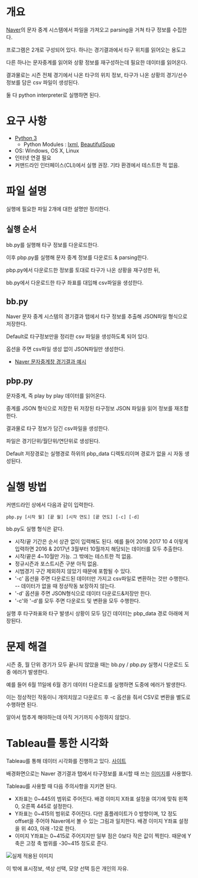 ﻿# 개요

[Naver](https://www.naver.com)의 문자 중계 시스템에서 파일을 가져오고 parsing을 거쳐 타구 정보를 수집한다.

프로그램은 2개로 구성되어 있다. 하나는 경기결과에서 타구 위치를 읽어오는 용도고

다른 하나는 문자중계를 읽어와 상황 정보를 재구성하는데 필요한 데이터를 읽어온다.

결과물로는 시즌 전체 경기에서 나온 타구의 위치 정보, 타구가 나온 상황의 경기/선수 정보를 담은 csv 파일이 생성된다.

둘 다 python interpreter로 실행하면 된다.

# 요구 사항
- [Python 3](https://www.python.org/downloads/)
  * Python Modules : [lxml](http://lxml.de/), [BeautifulSoup](https://www.crummy.com/software/BeautifulSoup/bs4/doc/)
- OS: Windows, OS X, Linux
- 인터넷 연결 필요
- 커맨드라인 인터페이스(CLI)에서 실행 권장. 기타 환경에서 테스트한 적 없음.


# 파일 설명
실행에 필요한 파일 2개에 대한 설명만 정리한다.

## 실행 순서
bb.py를 실행해 타구 정보를 다운로드한다.

이후 pbp.py를 실행해 문자 중계 정보를 다운로드 & parsing한다.

pbp.py에서 다운로드한 정보를 토대로 타구가 나온 상황을 재구성한 뒤,
    
bb.py에서 다운로드한 타구 좌표를 대입해 csv파일을 생성한다.

## bb.py
Naver 문자 중계 시스템의 경기결과 탭에서 타구 정보를 추출해 JSON파일 형식으로 저장한다.

Default로 타구정보만을 정리한 csv 파일을 생성하도록 되어 있다.

옵션을 주면 csv파일 생성 없이 JSON파일만 생성한다.

- [Naver 문자중계창 경기결과 예시](http://sports.news.naver.com/gameCenter/gameResult.nhn?category=kbo&gameId=20170611WOHT02017)


## pbp.py
문자중계, 즉 play by play 데이터를 읽어온다.

중계를 JSON 형식으로 저장한 뒤 저장된 타구정보 JSON 파일을 읽어 정보를 재조합한다.

결과물로 타구 정보가 담긴 csv파일을 생성한다.

파일은 경기단위/월단위/연단위로 생성된다.

Default 저장경로는 실행경로 하위의 pbp\_data 디렉토리이며 경로가 없을 시 자동 생성된다.


# 실행 방법
커맨드라인 상에서 다음과 같이 입력한다.

```
pbp.py [시작 월] [끝 월] [시작 연도] [끝 연도] [-c] [-d]
```

bb.py도 실행 형식은 같다.

- 시작/끝 기간은 순서 상관 없이 입력해도 된다. 예를 들어 2016 2017 10 4 이렇게 입력하면 2016 & 2017년 3월부터 10월까지 해당되는 데이터를 모두 추출한다.
- 시작/끝은 4~10월만 가능. 그 밖에는 테스트한 적 없음.
- 정규시즌과 포스트시즌 구분 아직 없음.
- 시범경기 구간 제외하지 않았기 때문에 포함될 수 있다.
- '-c' 옵션을 주면 다운로드된 데이터만 가지고 csv파일로 변환하는 것만 수행한다.
-- 데이터가 없을 때 정상작동 보장하지 않는다.
- '-d' 옵션을 주면 JSON형식으로 데이터 다운로드&저장만 한다.
- '-c'와 '-d'를 모두 주면 다운로드 및 변환을 모두 수행한다.

실행 후 타구좌표와 타구 발생시 상황이 모두 담긴 데이터는 pbp\_data 경로 아래에 저장된다.


# 문제 해결
시즌 중, 월 단위 경기가 모두 끝나지 않았을 때는 bb.py / pbp.py 실행시 다운로드 도중 에러가 발생한다.

예를 들어 6월 11일에 6월 경기 데이터 다운로드를 실행하면 도중에 에러가 발생한다.

이는 정상적인 작동이니 개의치않고 다운로드 후 -c 옵션을 줘서 CSV로 변환을 별도로 수행하면 된다.

알아서 멈추게 해야하는데 아직 거기까지 수정하지 않았다.


# Tableau를 통한 시각화
Tableau를 통해 데이터 시각화를 진행하고 있다. [사이트](https://public.tableau.com/profile/yagongso#!/vizhome/KBObattedballmap2017/1)

배경화면으로는 Naver 경기결과 탭에서 타구정보를 표시할 때 쓰는 [이미지](http://imgnews.naver.net/image/sports/nsports/2010/bg_ground.jpg)를 사용했다.

Tableau를 사용할 때 다음 주의사항을 지키면 된다.

- X좌표는 0~445의 범위로 주어진다. 배경 이미지 X좌표 설정을 여기에 맞춰 왼쪽 0, 오른쪽 445로 설정한다.
- Y좌표는 0~415의 범위로 주어진다. 다만 홈플레이트가 0 방향이며, 12 정도 offset을 주어야 Naver에서 볼 수 있는 그림과 일치한다. 배경 이미지 Y좌표 설정을 위 403, 아래 -12로 한다.
- 이미지 Y좌표는 0\~415로 주어지지만 일부 점은 0보다 작은 값이 찍힌다. 때문에 Y축은 고정 축 범위를 -30\~415 정도로 준다.

![실제 적용된 이미지](http://i.imgur.com/FH8eMTs.jpg)

이 밖에 표시정보, 색상 선택, 모양 선택 등은 개인의 자유.

